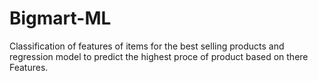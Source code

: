 # Bigmart-ML
Classification of features of items for the best selling products and regression model to predict the highest proce of product based on there Features.
